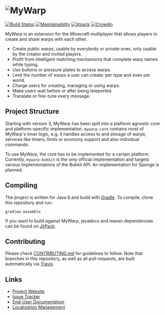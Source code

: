 # ![MyWarp](https://github.com/MyWarp/MyWarp/wiki/images/logo_vertical.png)
[![Build Status](https://travis-ci.org/MyWarp/MyWarp.svg?branch=master)](https://travis-ci.org/MyWarp/MyWarp)
[![Maintainability](https://api.codeclimate.com/v1/badges/492f3d16610c8c344cd3/maintainability)](https://codeclimate.com/github/MyWarp/MyWarp/maintainability) [![jitpack](https://jitpack.io/v/MyWarp/mywarp.svg)](https://jitpack.io/#MyWarp/mywarp)  [![Crowdin](https://d322cqt584bo4o.cloudfront.net/mywarp/localized.svg)](https://crowdin.com/project/mywarp)

MyWarp is an extension for the Minecraft multiplayer that allows players to create and share warps with each other.

* Create public warps, usable by everybody or private ones, only usable by the creator and invited players.
* Profit from intelligent matching mechanisms that complete warp names while typing.
* Use buttons or pressure plates to access warps.
* Limit the number of warps a user can create: per type and even per world.
* Charge users for creating, managing or using warps.
* Make users wait before or after being teleported.
* Translate or fine-tune every message.

## Project Structure
Starting with version 3, MyWarp has been split into a platform agnostic core and platform-specific implementation. `mywarp-core` contains most of MyWarp's inner logic, e.g. it handles access to and storage of warps, services like timers, limits or economy support and also individual commands.

To use MyWarp, the core has to be implemented for a certain platform. Currently, `mywarp-bukkit` is the only official implementation and targets various implementations of the Bukkit API. An implementation for Sponge is planned.

## Compiling

The project is written for Java 8 and build with [Gradle](http://gradle.org/). To compile, clone this repository and run:

    gradlew assemble

If you want to build against MyWarp, javadocs and maven dependencies can be found on [JitPack](https://jitpack.io/#MyWarp/mywarp).

## Contributing

Please check [CONTRIBUTING.md](CONTRIBUTING.md) for guidelines to follow. Note that branches in this repository, as well as all pull-requests, are built automatically via [Travis](https://travis-ci.org/MyWarp/MyWarp).

## Links
* [Project Website](https://mywarp.github.io/)
* [Issue Tracker](https://github.com/MyWarp/MyWarp/issues)
* [End-User Documentation](https://github.com/MyWarp/MyWarp/wiki)
* [Localization Management](https://crowdin.com/project/mywarp)
